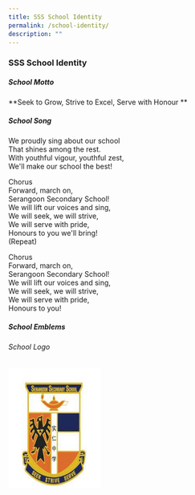 ```yaml
---
title: SSS School Identity
permalink: /school-identity/
description: ""
---
```

### SSS School Identity
 
##### School Motto 
**Seek to Grow, Strive to Excel, Serve with Honour
**

##### School Song 
We proudly sing about our school  
That shines among the rest.  
With youthful vigour, youthful zest,  
We'll make our school the best!  
  
Chorus  
Forward, march on,  
Serangoon Secondary School!  
We will lift our voices and sing,  
We will seek, we will strive,  
We will serve with pride,  
Honours to you we'll bring!  
(Repeat)  
  
Chorus  
Forward, march on,  
Serangoon Secondary School!  
We will lift our voices and sing,  
We will seek, we will strive,  
We will serve with pride,  
Honours to you!  
  

##### School Emblems
###### School Logo
<img src="/images/download.jpg" style="width:183px;height:240px;margin-right:15px;" align = "Left">